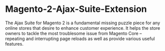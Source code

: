 # Magento-2-Ajax-Suite-Extension
The Ajax Suite for Magento 2 is a fundamental missing puzzle piece for any online stores that desire to enhance customer experience. It helps the store owners to tackle the most troublesome issue from Magento Core – repeating and interrupting page reloads as well as provide various useful features.
